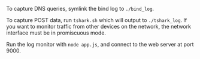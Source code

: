 To capture DNS queries, symlink the bind log to `./bind_log`.

To capture POST data, run `tshark.sh` which will output to `./tshark_log`.
If you want to monitor traffic from other devices on the network,
the network interface must be in promiscuous mode.

Run the log monitor with `node app.js`, and connect to the web server at port 9000.
